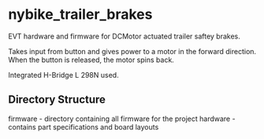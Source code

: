 nybike_trailer_brakes
=====================

EVT hardware and firmware for DCMotor actuated trailer saftey brakes.

Takes input from button and gives power to a motor in the forward direction. When the button is released, the motor spins back.

Integrated H-Bridge L 298N used.

Directory Structure
---------------------
firmware - directory containing all firmware for the project
hardware - contains part specifications and board layouts